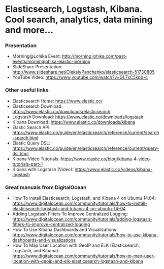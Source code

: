 Elasticsearch, Logstash, Kibana. Cool search, analytics, data mining and more...
================================================================================

### Presentation

- Morning@Lohika Event: http://morning.lohika.com/past-events/morninglohika-elastic-morning
- SlideShare Presentation: http://www.slideshare.net/OleksiyPanchenko/elasticsearch-51730805
- YouTube Video: https://www.youtube.com/watch?v=GL7xC5kpb-c

### Other useful links

- Elasticsearch Home: https://www.elastic.co/
- Elasticsearch Download: https://www.elastic.co/downloads/elasticsearch
- Logstash Download: https://www.elastic.co/downloads/logstash
- Kibana Download: https://www.elastic.co/downloads/kibana
- Elastic Search API: https://www.elastic.co/guide/en/elasticsearch/reference/current/search-search.html
- Elastic Query DSL: https://www.elastic.co/guide/en/elasticsearch/reference/current/query-dsl.html
- Kibana Video Tutorials: https://www.elastic.co/blog/kibana-4-video-tutorials-part-1
- Kibana with Logstash (Video): https://www.elastic.co/videos/kibana-logstash

### Great manuals from DigitalOcean

- How To Install Elasticsearch, Logstash, and Kibana 4 on Ubuntu 14.04: https://www.digitalocean.com/community/tutorials/how-to-install-elasticsearch-logstash-and-kibana-4-on-ubuntu-14-04
- Adding Logstash Filters To Improve Centralized Logging: https://www.digitalocean.com/community/tutorials/adding-logstash-filters-to-improve-centralized-logging
- How To Use Kibana Dashboards and Visualizations: https://www.digitalocean.com/community/tutorials/how-to-use-kibana-dashboards-and-visualizations
- How To Map User Location with GeoIP and ELK (Elasticsearch, Logstash, and Kibana): https://www.digitalocean.com/community/tutorials/how-to-map-user-location-with-geoip-and-elk-elasticsearch-logstash-and-kibana


